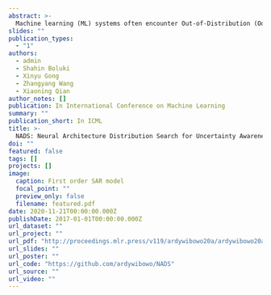 ```yaml
---
abstract: >-
  Machine learning (ML) systems often encounter Out-of-Distribution (OoD) errors when dealing with testing data coming from a distribution different from training data. It becomes important for ML systems in critical applications to accurately quantify its predictive uncertainty and screen out these anomalous inputs. However, existing OoD detection approaches are prone to errors and even sometimes assign higher likelihoods to OoD samples. Unlike standard learning tasks, there is currently no well established guiding principle for designing OoD detection architectures that can accurately quantify uncertainty. To address these problems, we first seek to identify guiding principles for designing uncertainty-aware architectures, by proposing Neural Architecture Distribution Search (NADS). NADS searches for a distribution of architectures that perform well on a given task, allowing us to identify common building blocks among all uncertainty-aware architectures. With this formulation, we are able to optimize a stochastic OoD detection objective and construct an ensemble of models to perform OoD detection. We perform multiple OoD detection experiments and observe that our NADS performs favorably, with up to 57% improvement in accuracy compared to state-of-the-art methods among 15 different testing configurations.
slides: ""
publication_types:
  - "1"
authors:
  - admin
  - Shahin Boluki
  - Xinyu Gong
  - Zhangyang Wang
  - Xiaoning Qian
author_notes: []
publication: In International Conference on Machine Learning
summary: ""
publication_short: In ICML
title: >-
  NADS: Neural Architecture Distribution Search for Uncertainty Awareness
doi: ""
featured: false
tags: []
projects: []
image:
  caption: First order SAR model
  focal_point: ""
  preview_only: false
  filename: featured.pdf
date: 2020-11-21T00:00:00.000Z
publishDate: 2017-01-01T00:00:00.000Z
url_dataset: ""
url_project: ""
url_pdf: "http://proceedings.mlr.press/v119/ardywibowo20a/ardywibowo20a.pdf"
url_slides: ""
url_poster: ""
url_code: "https://github.com/ardywibowo/NADS"
url_source: ""
url_video: ""
---
```

